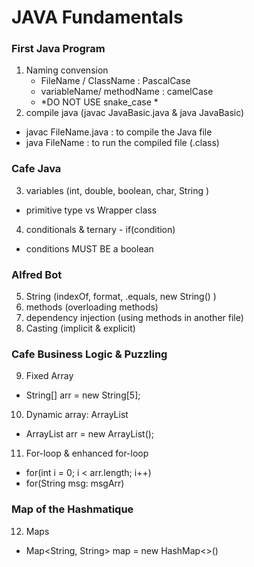 # JAVA Fundamentals
### First Java Program
1. Naming convension 
    - FileName / ClassName : PascalCase
    - variableName/ methodName : camelCase
    - *DO NOT USE snake_case *
2. compile java (javac JavaBasic.java   & java JavaBasic)
- javac FileName.java : to compile the Java file
- java FileName : to run the compiled file (.class)
### Cafe Java
3. variables (int, double, boolean, char, String )
- primitive type vs Wrapper class
4. conditionals & ternary - if(condition)
- conditions MUST BE a boolean
### Alfred Bot
5. String (indexOf, format, .equals, new String() )
6. methods (overloading methods)
7. dependency injection (using methods in another file)
8. Casting (implicit & explicit)
### Cafe Business Logic & Puzzling
9. Fixed Array
- String[] arr = new String[5];
10. Dynamic array: ArrayList
- ArrayList<String> arr = new ArrayList<String>(); 
11. For-loop & enhanced for-loop
- for(int i = 0; i < arr.length; i++)
- for(String msg: msgArr)
### Map of the Hashmatique
12. Maps 
- Map<String, String> map = new HashMap<>()